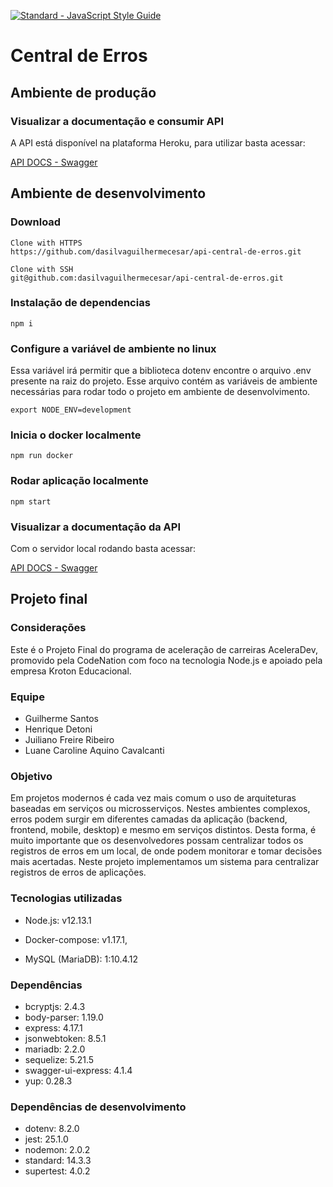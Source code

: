 [![Standard - JavaScript Style Guide](https://cdn.rawgit.com/standard/standard/master/badge.svg)](https://github.com/standard/standard)

# Central de Erros

## Ambiente de produção

### Visualizar a documentação e consumir API 

A API está disponível na plataforma Heroku, para utilizar basta acessar:

[API DOCS - Swagger](https://api-central-de-erros.herokuapp.com/)

## Ambiente de desenvolvimento

### Download

```
Clone with HTTPS 
https://github.com/dasilvaguilhermecesar/api-central-de-erros.git

Clone with SSH
git@github.com:dasilvaguilhermecesar/api-central-de-erros.git

```

### Instalação de dependencias

```
npm i
```

### Configure a variável de ambiente no linux

Essa variável irá permitir que a biblioteca dotenv encontre o arquivo .env presente na raiz do projeto. Esse arquivo contém as variáveis de ambiente necessárias para rodar todo o projeto em ambiente de desenvolvimento.

```
export NODE_ENV=development
```

### Inicia o docker localmente

```
npm run docker
```

### Rodar aplicação localmente

```
npm start
```

### Visualizar a documentação da API

Com o servidor local rodando basta acessar:

[API DOCS - Swagger](http://localhost:8080/api-docs)

## Projeto final 

### Considerações

Este é o Projeto Final do programa de aceleração de carreiras AceleraDev, promovido pela CodeNation com foco na tecnologia Node.js e apoiado pela empresa Kroton Educacional.

### Equipe

- Guilherme Santos
- Henrique Detoni
- Juiliano Freire Ribeiro
- Luane Caroline Aquino Cavalcanti

### Objetivo

Em projetos modernos é cada vez mais comum o uso de arquiteturas baseadas em serviços ou microsserviços. Nestes ambientes complexos, erros podem surgir em diferentes camadas da aplicação (backend, frontend, mobile, desktop) e mesmo em serviços distintos. Desta forma, é muito importante que os desenvolvedores possam centralizar todos os registros de erros em um local, de onde podem monitorar e tomar decisões mais acertadas. Neste projeto implementamos um sistema para centralizar registros de erros de aplicações.

### Tecnologias utilizadas

- Node.js: v12.13.1

- Docker-compose: v1.17.1,

- MySQL (MariaDB): 1:10.4.12

### Dependências

-  bcryptjs: 2.4.3
-  body-parser: 1.19.0
-  express: 4.17.1
-  jsonwebtoken: 8.5.1
-  mariadb: 2.2.0
-  sequelize: 5.21.5
-  swagger-ui-express: 4.1.4
-  yup: 0.28.3

### Dependências de desenvolvimento

- dotenv: 8.2.0
- jest: 25.1.0
- nodemon: 2.0.2
- standard: 14.3.3
- supertest: 4.0.2
